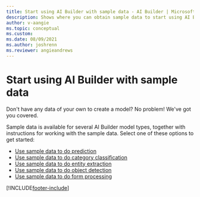 ```yaml
---
title: Start using AI Builder with sample data - AI Builder | Microsoft Docs
description: Shows where you can obtain sample data to start using AI Builder.
author: v-aangie
ms.topic: conceptual
ms.custom:
ms.date: 08/09/2021
ms.author: joshrenn
ms.reviewer: angieandrews
---
```


# Start using AI Builder with sample data

Don't have any data of your own to create a model? No problem! We've got you covered.

Sample data is available for several AI Builder model types, together with instructions for working with the sample data. Select one of these options to get started:

- [Use sample data to do prediction](prediction-sample-data.md)
- [Use sample data to do category classification](text-classification-sample-data.md)
- [Use sample data to do entity extraction](entity-extraction-sample-data.md)
- [Use sample data to do object detection](object-detection-sample-data.md)
- [Use sample data to do form processing](form-processing-sample-data.md)


[!INCLUDE[footer-include](includes/footer-banner.md)]